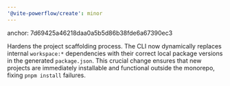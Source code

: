 ```yaml
---
'@vite-powerflow/create': minor
---
```


anchor: 7d69425a46218daa0a5b5d86b38fde6a67390ec3

Hardens the project scaffolding process. The CLI now dynamically replaces internal `workspace:*` dependencies with their correct local package versions in the generated `package.json`. This crucial change ensures that new projects are immediately installable and functional outside the monorepo, fixing `pnpm install` failures.
